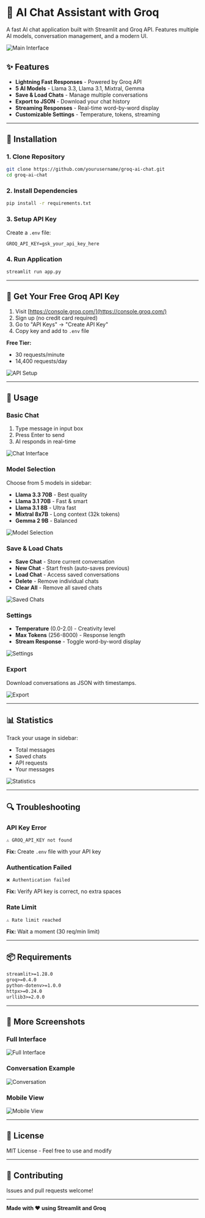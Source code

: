 # 🤖 AI Chat Assistant with Groq

A fast AI chat application built with Streamlit and Groq API. Features multiple AI models, conversation management, and a modern UI.

![Main Interface](screenshots/main-interface.png)

## ✨ Features

- **Lightning Fast Responses** - Powered by Groq API
- **5 AI Models** - Llama 3.3, Llama 3.1, Mixtral, Gemma
- **Save & Load Chats** - Manage multiple conversations
- **Export to JSON** - Download your chat history
- **Streaming Responses** - Real-time word-by-word display
- **Customizable Settings** - Temperature, tokens, streaming

---

## 🔧 Installation

### 1. Clone Repository
```bash
git clone https://github.com/yourusername/groq-ai-chat.git
cd groq-ai-chat
```

### 2. Install Dependencies
```bash
pip install -r requirements.txt
```

### 3. Setup API Key
Create a `.env` file:
```
GROQ_API_KEY=gsk_your_api_key_here
```

### 4. Run Application
```bash
streamlit run app.py
```

---

## 🔑 Get Your Free Groq API Key

1. Visit [https://console.groq.com/](https://console.groq.com/)
2. Sign up (no credit card required)
3. Go to "API Keys" → "Create API Key"
4. Copy key and add to `.env` file

**Free Tier:**
- 30 requests/minute
- 14,400 requests/day

![API Setup](screenshots/api-setup.png)

---

## 🎯 Usage

### Basic Chat
1. Type message in input box
2. Press Enter to send
3. AI responds in real-time

![Chat Interface](screenshots/chat-interface.png)

### Model Selection
Choose from 5 models in sidebar:
- **Llama 3.3 70B** - Best quality
- **Llama 3.1 70B** - Fast & smart
- **Llama 3.1 8B** - Ultra fast
- **Mixtral 8x7B** - Long context (32k tokens)
- **Gemma 2 9B** - Balanced

![Model Selection](screenshots/model-selection.png)

### Save & Load Chats
- **Save Chat** - Store current conversation
- **New Chat** - Start fresh (auto-saves previous)
- **Load Chat** - Access saved conversations
- **Delete** - Remove individual chats
- **Clear All** - Remove all saved chats

![Saved Chats](screenshots/saved-chats.png)

### Settings
- **Temperature** (0.0-2.0) - Creativity level
- **Max Tokens** (256-8000) - Response length
- **Stream Response** - Toggle word-by-word display

![Settings](screenshots/settings.png)

### Export
Download conversations as JSON with timestamps.

![Export](screenshots/export.png)

---

## 📊 Statistics

Track your usage in sidebar:
- Total messages
- Saved chats
- API requests
- Your messages

![Statistics](screenshots/statistics.png)

---

## 🔍 Troubleshooting

### API Key Error
```
⚠️ GROQ_API_KEY not found
```
**Fix:** Create `.env` file with your API key

### Authentication Failed
```
❌ Authentication failed
```
**Fix:** Verify API key is correct, no extra spaces

### Rate Limit
```
⚠️ Rate limit reached
```
**Fix:** Wait a moment (30 req/min limit)

---

## 📦 Requirements

```txt
streamlit>=1.28.0
groq>=0.4.0
python-dotenv>=1.0.0
httpx>=0.24.0
urllib3>=2.0.0
```

---

## 📸 More Screenshots

### Full Interface
![Full Interface](screenshots/full-interface.png)

### Conversation Example
![Conversation](screenshots/conversation.png)

### Mobile View
![Mobile View](screenshots/mobile-view.png)

---

## 📝 License

MIT License - Feel free to use and modify

---

## 🤝 Contributing

Issues and pull requests welcome!

---

**Made with ❤️ using Streamlit and Groq**
